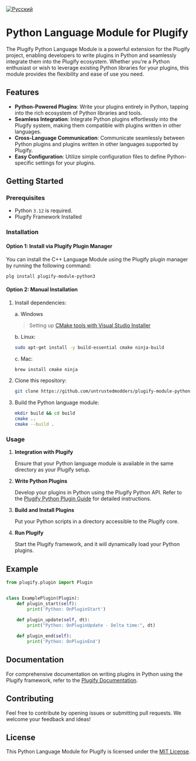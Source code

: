 [![Русский](https://img.shields.io/badge/Русский-%F0%9F%87%B7%F0%9F%87%BA-green?style=for-the-badge)](README_ru.md)

# Python Language Module for Plugify

The Plugify Python Language Module is a powerful extension for the Plugify project, enabling developers to write plugins in Python and seamlessly integrate them into the Plugify ecosystem. Whether you're a Python enthusiast or wish to leverage existing Python libraries for your plugins, this module provides the flexibility and ease of use you need.

## Features

- **Python-Powered Plugins**: Write your plugins entirely in Python, tapping into the rich ecosystem of Python libraries and tools.
- **Seamless Integration**: Integrate Python plugins effortlessly into the Plugify system, making them compatible with plugins written in other languages.
- **Cross-Language Communication**: Communicate seamlessly between Python plugins and plugins written in other languages supported by Plugify.
- **Easy Configuration**: Utilize simple configuration files to define Python-specific settings for your plugins.

## Getting Started

### Prerequisites

- Python `3.12` is required.
- Plugify Framework Installed

### Installation

#### Option 1: Install via Plugify Plugin Manager

You can install the C++ Language Module using the Plugify plugin manager by running the following command:

```bash
plg install plugify-module-python3
```

#### Option 2: Manual Installation

1. Install dependencies:  

   a. Windows
   > Setting up [CMake tools with Visual Studio Installer](https://learn.microsoft.com/en-us/cpp/build/cmake-projects-in-visual-studio#installation)

   b. Linux:
   ```sh
   sudo apt-get install -y build-essential cmake ninja-build
   ```
   
   c. Mac:
   ```sh
   brew install cmake ninja
   ```

2. Clone this repository:

    ```bash
    git clone https://github.com/untrustedmodders/plugify-module-python3.git --recursive
    ```

3. Build the Python language module:

    ```bash
    mkdir build && cd build
    cmake ..
    cmake --build .
    ```

### Usage

1. **Integration with Plugify**

   Ensure that your Python language module is available in the same directory as your Plugify setup.

2. **Write Python Plugins**

   Develop your plugins in Python using the Plugify Python API. Refer to the [Plugify Python Plugin Guide](https://untrustedmodders.github.io/languages/python/first-plugin) for detailed instructions.

3. **Build and Install Plugins**

   Put your Python scripts in a directory accessible to the Plugify core.

4. **Run Plugify**

   Start the Plugify framework, and it will dynamically load your Python plugins.

## Example

```python
from plugify.plugin import Plugin


class ExamplePlugin(Plugin):
	def plugin_start(self):
		print('Python: OnPluginStart')
		
	def plugin_update(self, dt):
		print("Python: OnPluginUpdate - Delta time:", dt)

	def plugin_end(self):
		print('Python: OnPluginEnd')
```

## Documentation

For comprehensive documentation on writing plugins in Python using the Plugify framework, refer to the [Plugify Documentation](https://untrustedmodders.github.io).

## Contributing

Feel free to contribute by opening issues or submitting pull requests. We welcome your feedback and ideas!

## License

This Python Language Module for Plugify is licensed under the [MIT License](LICENSE).
